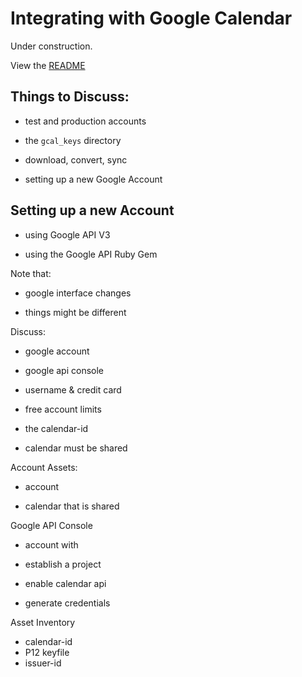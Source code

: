 # Integrating with Google Calendar

Under construction.

View the [README](../README.md)

## Things to Discuss:

* test and production accounts

* the `gcal_keys` directory

* download, convert, sync

* setting up a new Google Account

## Setting up a new Account

* using Google API V3

* using the Google API Ruby Gem

Note that:

* google interface changes

* things might be different

Discuss:

* google account

* google api console

* username & credit card

* free account limits

* the calendar-id

* calendar must be shared

Account Assets:

* account

* calendar that is shared

Google API Console

* account with 

* establish a project

* enable calendar api

* generate credentials

Asset Inventory

* calendar-id
* P12 keyfile
* issuer-id


